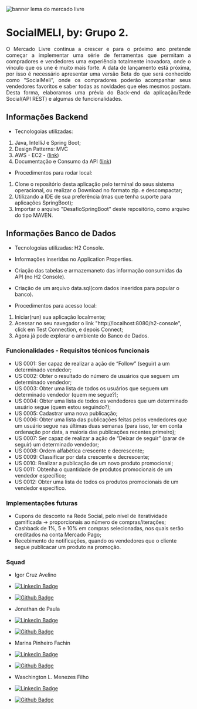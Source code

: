 ![banner lema do mercado livre](https://media-exp1.licdn.com/dms/image/C4D16AQGfS0oAmsz1CA/profile-displaybackgroundimage-shrink_200_800/0/1614167337659?e=1627516800&v=beta&t=37I3eOgnRWT8N-inY2eorkHOg5z99C0ZyeRa8L8oDkk)

# SocialMELI, by: Grupo 2.

<p align="justify"> O Mercado Livre continua a crescer e para o próximo ano pretende começar a implementar uma série de ferramentas que permitam a compradores e vendedores uma experiência totalmente inovadora, onde o vínculo que os une é muito mais forte. A data de lançamento está próxima, por isso é necessário apresentar uma versão Beta do que será conhecido como "SocialMeli", onde os compradores poderão acompanhar seus vendedores favoritos e saber todas as novidades que eles mesmos postam. Desta forma, elaboramos uma prévia do Back-end da aplicação/Rede Social(API REST) e algumas de funcionalidades.</p>

## Informações Backend
- Tecnologoias utilizadas: 
1. Java, IntelliJ e Spring Boot;
2. Design Patterns: MVC
3. AWS - EC2 - ([link](http://ec2-3-22-164-174.us-east-2.compute.amazonaws.com:8080/))
4. Documentação e Consumo da API ([link](http://ec2-3-22-164-174.us-east-2.compute.amazonaws.com:8080/swagger-ui.html))

- Procedimentos para rodar local:
1. Clone o repositório desta aplicação pelo terminal do seus sistema operacional, ou realizar o Download no formato zip. e descompactar;
2. Utilizando a IDE de sua preferência (mas que tenha suporte para aplicações SpringBoot);
3. Importar o arquivo "DesafioSpringBoot" deste repositório, como arquivo do tipo MAVEN.

## Informações Banco de Dados
- Tecnologoias utilizadas: H2 Console.
- Informações inseridas no Application Properties.
- Criação das tabelas e armazemaneto das informação consumidas da API (no H2 Console).
- Criação de um arquivo data.sql(com dados inseridos para popular o banco).

- Procedimentos para acesso local:
1. Iniciar(run) sua aplicação localmente;
2. Acessar no seu navegador o link "http://localhost:8080/h2-console", click em Test Connection, e depois Connect;
3. Agora já pode explorar o ambiente do Banco de Dados.

### Funcionalidades - Requisitos técnicos funcionais

- US 0001: Ser capaz de realizar a ação de “Follow” (seguir) a um determinado vendedor;
- US 0002: Obter o resultado do número de usuários que seguem um determinado vendedor;
- US 0003: Obter uma lista de todos os usuários que seguem um determinado vendedor (quem me segue?);
- US 0004:  Obter uma lista de todos os vendedores que um determinado usuário segue (quem estou seguindo?);
- US 0005: Cadastrar uma nova publicação;
- US 0006: Obter uma lista das publicações feitas pelos vendedores que um usuário segue nas últimas duas semanas (para isso, ter em conta ordenação por data, a maioria das publicações recentes primeiro);
- US 0007: Ser capaz de realizar a ação de “Deixar de seguir” (parar de seguir) um determinado vendedor;
- US 0008: Ordem alfabética crescente e decrescente;
- US 0009: Classificar por data crescente e decrescente;
- US 0010:  Realizar a publicação de um novo produto promocional;
- US 0011: Obtenha o quantidade de produtos promocionais de um vendedor específico;
- US 0012: Obter uma lista de todos os produtos promocionais de um vendedor específico.

### Implementações futuras
- Cupons de desconto na Rede Social, pelo nível de iteratividade gamificada -> proporcionais ao número de compras/iterações;
- Cashback de 1%, 5 e 10% em compras selecionadas, nos quais serão creditados na conta Mercado Pago;
- Recebimento de notificações, quando os vendedores que o cliente segue publicacar um produto na promoção.

### Squad

- Igor Cruz Avelino
- [![Linkedin Badge](https://img.shields.io/badge/-LinkedIn-blue?style=flat-square&logo=Linkedin&logoColor=white&link=https://www.linkedin.com/in/igor-cruz-avelino/)](https://www.linkedin.com/in/igor-cruz-avelino/)
- [![Github Badge](https://img.shields.io/badge/-Github-000?style=flat-square&logo=Github&logoColor=white&link=https://github.com/icrxz)](https://github.com/icrxz)

- Jonathan de Paula
- [![Linkedin Badge](https://img.shields.io/badge/-LinkedIn-blue?style=flat-square&logo=Linkedin&logoColor=white&link=https://www.linkedin.com/in/jonathan-dev-fullstack/)](https://www.linkedin.com/in/jonathan-dev-fullstack/)
- [![Github Badge](https://img.shields.io/badge/-Github-000?style=flat-square&logo=Github&logoColor=white&link=https://github.com/JCavalcanti-Meli)](https://github.com/JCavalcanti-Meli)

- Marina Pinheiro Fachin
- [![Linkedin Badge](https://img.shields.io/badge/-LinkedIn-blue?style=flat-square&logo=Linkedin&logoColor=white&link=https://www.linkedin.com/in/marina-pinheiro-fachin/)](https://www.linkedin.com/in/marina-pinheiro-fachin/)
- [![Github Badge](https://img.shields.io/badge/-Github-000?style=flat-square&logo=Github&logoColor=white&link=https://github.com/mafachin)](https://github.com/mafachin)

- Waschington L. Menezes Filho
- [![Linkedin Badge](https://img.shields.io/badge/-LinkedIn-blue?style=flat-square&logo=Linkedin&logoColor=white&link=https://www.linkedin.com/in/was-menezes/)](https://www.linkedin.com/in/was-menezes/)
- [![Github Badge](https://img.shields.io/badge/-Github-000?style=flat-square&logo=Github&logoColor=white&link=https://github.com/WaschingtonMenezes)](https://github.com/WaschingtonMenezes)

